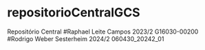 # repositorioCentralGCS
Repositório Central
#Raphael Leite Campos 2023/2 G16030-00200
#Rodrigo Weber Sesterheim 2024/2 060430_20242_01